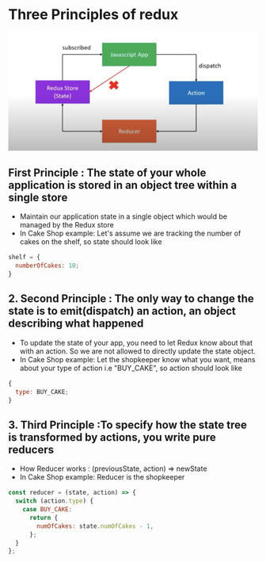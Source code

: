 # Three Principles of redux

![](./screenshots/redux-flow.png)

## First Principle : The state of your whole application is stored in an object tree within a single store

- Maintain our application state in a single object which would be managed by the Redux store
- In Cake Shop example:
  Let's assume we are tracking the number of cakes on the shelf, so state should look like

```js
shelf = {
  numberOfCakes: 10;
}
```

## 2. Second Principle : The only way to change the state is to emit(dispatch) an action, an object describing what happened

- To update the state of your app, you need to let Redux know about that with an action.
  So we are not allowed to directly update the state object.
- In Cake Shop example:
  Let the shopkeeper know what you want, means about your type of action i.e "BUY_CAKE", so action should look like

```js
{
  type: BUY_CAKE;
}
```

## 3. Third Principle :To specify how the state tree is transformed by actions, you write pure reducers

- How Reducer works : (previousState, action) => newState
- In Cake Shop example: Reducer is the shopkeeper

```js
const reducer = (state, action) => {
  switch (action.type) {
    case BUY_CAKE:
      return {
        numOfCakes: state.numOfCakes - 1,
      };
  }
};
```
